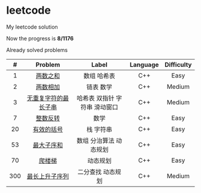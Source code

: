 # leetcode
My leetcode solution

Now the progress is **8/1176**

Already solved problems

|  #   |                           Problem                            |             Label             | Language | Difficulty |
| :--: | :----------------------------------------------------------: | :---------------------------: | :------: | :--------: |
|  1   |    [两数之和](https://leetcode-cn.com/problems/two-sum/)     |          数组 哈希表          |   C++    |    Easy    |
|  2   |    [两数相加](https://leetcode-cn.com/problems/two-sum/)     |           链表 数学           |   C++    |   Medium   |
|  3   | [无重复字符的最长子串](https://leetcode-cn.com/problems/two-sum/) | 哈希表 双指针 字符串 滑动窗口 |   C++    |   Medium   |
|  7   | [整数反转](https://leetcode-cn.com/problems/reverse-integer/) |             数学              |   C++    |    Easy    |
|  20  | [有效的括号](https://leetcode-cn.com/problems/valid-parentheses/) |           栈 字符串           |   C++    |    Easy    |
|  53  | [最大子序和](https://leetcode-cn.com/problems/maximum-subarray/) |    数组 分治算法 动态规划     |   C++    |    Easy    |
|  70  | [爬楼梯](https://leetcode-cn.com/problems/climbing-stairs/)  |           动态规划            |   C++    |    Easy    |
| 300  | [最长上升子序列](https://leetcode-cn.com/problems/longest-increasing-subsequence/) |       二分查找 动态规划       |   C++    |   Medium   |

